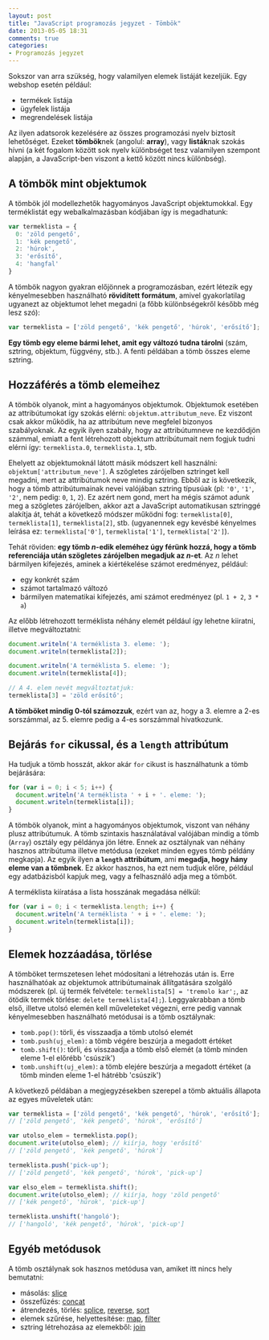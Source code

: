 ```yaml
---
layout: post
title: "JavaScript programozás jegyzet - Tömbök"
date: 2013-05-05 18:31
comments: true
categories: 
- Programozás jegyzet
---
```


Sokszor van arra szükség, hogy valamilyen elemek listáját kezeljük. Egy webshop esetén például:

* termékek listája
* ügyfelek listája
* megrendelések listája

Az ilyen adatsorok kezelésére az összes programozási nyelv biztosít lehetőséget. Ezeket **tömbök**nek (angolul: **array**), vagy **listák**nak szokás hívni (a két fogalom között sok nyelv különbséget tesz valamilyen szempont alapján, a JavaScript-ben viszont a kettő között nincs különbség).

<!-- more -->

A tömbök mint objektumok
------------------------

A tömbök jól modellezhetők hagyományos JavaScript objektumokkal. Egy terméklistát egy webalkalmazásban kódjában így is megadhatunk:

```javascript
var termeklista = {
  0: 'zöld pengető',
  1: 'kék pengető',
  2: 'húrok',
  3: 'erősítő',
  4: 'hangfal'
}
```

A tömbök nagyon gyakran előjönnek a programozásban, ezért létezik egy kényelmesebben használható **rövidített formátum**, amivel gyakorlatilag ugyanezt az objektumot lehet megadni (a főbb különbségekről később még lesz szó):

```javascript
var termeklista = ['zöld pengető', 'kék pengető', 'húrok', 'erősítő'];
```

**Egy tömb egy eleme bármi lehet, amit egy változó tudna tárolni** (szám, sztring, objektum, függvény, stb.). A fenti példában a tömb összes eleme sztring.

Hozzáférés a tömb elemeihez
---------------------------

A tömbök olyanok, mint a hagyományos objektumok. Objektumok esetében az attribútumokat így szokás elérni: `objektum.attributum_neve`. Ez viszont csak akkor működik, ha az attribútum neve megfelel bizonyos szabályoknak. Az egyik ilyen szabály, hogy az attribútumneve ne kezdődjön számmal, emiatt a fent létrehozott objektum attribútumait nem fogjuk tudni elérni így: `termeklista.0`, `termeklista.1`, stb.

Ehelyett az objektumoknál látott másik módszert kell használni: `objektum['attributum_neve']`. A szögletes zárójelben sztringet kell megadni, mert az attribútumok neve mindig sztring. Ebből az is következik, hogy a tömb attribútumainak nevei valójában sztring típusúak (pl: `'0'`, `'1'`, `'2'`, nem pedig: `0`, `1`, `2`). Ez azért nem gond, mert ha mégis számot adunk meg a szögletes zárójelben, akkor azt a JavaScript automatikusan sztringgé alakítja át, tehát a következő módszer működni fog: `termeklista[0]`, `termeklista[1]`, `termeklista[2]`, stb. (ugyanennek egy kevésbé kényelmes leírása ez: `termeklista['0']`, `termeklista['1']`, `termeklista['2']`).

Tehát röviden: **egy tömb *n*-edik eleméhez úgy férünk hozzá, hogy a tömb referenciája után szögletes zárójelben megadjuk az *n*-et**. Az *n* lehet bármilyen kifejezés, aminek a kiértékelése számot eredményez, például:

* egy konkrét szám
* számot tartalmazó változó
* bármilyen matematikai kifejezés, ami számot eredményez (pl. `1 + 2`, `3 * a`)

Az előbb létrehozott terméklista néhány elemét például így lehetne kiiratni, illetve megváltoztatni:

```javascript
document.writeln('A terméklista 3. eleme: ');
document.writeln(termeklista[2]);

document.writeln('A terméklista 5. eleme: ');
document.writeln(termeklista[4]);

// A 4. elem nevét megváltoztatjuk:
termeklista[3] = 'zöld erősítő';
```

**A tömböket mindig 0-tól számozzuk**, ezért van az, hogy a 3. elemre a 2-es sorszámmal, az 5. elemre pedig a 4-es sorszámmal hivatkozunk.

Bejárás `for` cikussal, és a `length` attribútum
------------------------------------------------

Ha tudjuk a tömb hosszát, akkor akár `for` cikust is használhatunk a tömb bejárására:

```javascript
for (var i = 0; i < 5; i++) {
  document.writeln('A terméklista ' + i + '. eleme: ');
  document.writeln(termeklista[i]);
}
```

A tömbök olyanok, mint a hagyományos objektumok, viszont van néhány plusz attribútumuk. A tömb szintaxis használatával valójában mindig a tömb (`Array`) osztály egy példánya jön létre. Ennek az osztálynak van néhány hasznos attribútuma illetve metódusa (ezeket minden egyes tömb példány megkapja). Az egyik ilyen **a `length` attribútum**, ami **megadja, hogy hány eleme van a tömbnek**. Ez akkor hasznos, ha ezt nem tudjuk előre, például egy adatbázisból kapjuk meg, vagy a felhasználó adja meg a tömböt.

A terméklista kiíratása a lista hosszának megadása nélkül:

```javascript
for (var i = 0; i < termeklista.length; i++) {
  document.writeln('A terméklista ' + i + '. eleme: ');
  document.writeln(termeklista[i]);
}
```

Elemek hozzáadása, törlése
--------------------------

A tömböket termszetesen lehet módosítani a létrehozás után is. Erre használhatóak az objektumok attribútumainak állítgatására szolgáló módszerek (pl. új termék felvétele: `termeklista[5] = 'tremolo kar';`, az ötödik termék törlése: `delete termeklista[4];`). Leggyakrabban a tömb első, illetve utolsó elemén kell műveleteket végezni, erre pedig vannak kényelmesebben használható metódusai is a tömb osztálynak:

* `tomb.pop()`: törli, és visszaadja a tömb utolsó elemét
* `tomb.push(uj_elem)`: a tömb végére beszúrja a megadott értéket
* `tomb.shift()`: törli, és visszaadja a tömb első elemét (a tömb minden eleme 1-el előrébb 'csúszik')
* `tomb.unshift(uj_elem)`: a tömb elejére beszúrja a megadott értéket (a tömb minden eleme 1-el hátrébb 'csúszik')

A következő példában a megjegyzésekben szerepel a tömb aktuális állapota az egyes műveletek után:

```javascript
var termeklista = ['zöld pengető', 'kék pengető', 'húrok', 'erősítő'];
// ['zöld pengető', 'kék pengető', 'húrok', 'erősítő']

var utolso_elem = termeklista.pop();
document.write(utolso_elem); // kiírja, hogy 'erősítő'
// ['zöld pengető', 'kék pengető', 'húrok']

termeklista.push('pick-up');
// ['zöld pengető', 'kék pengető', 'húrok', 'pick-up']

var elso_elem = termeklista.shift();
document.write(utolso_elem); // kiírja, hogy 'zöld pengető'
// ['kék pengető', 'húrok', 'pick-up']

termeklista.unshift('hangoló');
// ['hangoló', 'kék pengető', 'húrok', 'pick-up']
```

Egyéb metódusok
---------------

A tömb osztálynak sok hasznos metódusa van, amiket itt nincs hely bemutatni:

* másolás: [slice](https://developer.mozilla.org/en-US/docs/JavaScript/Reference/Global_Objects/Array/slice)
* összefűzés: [concat](https://developer.mozilla.org/en-US/docs/JavaScript/Reference/Global_Objects/Array/concat)
* átrendezés, törlés: [splice](https://developer.mozilla.org/en-US/docs/JavaScript/Reference/Global_Objects/Array/splice), [reverse](https://developer.mozilla.org/en-US/docs/JavaScript/Reference/Global_Objects/Array/reverse), [sort](https://developer.mozilla.org/en-US/docs/JavaScript/Reference/Global_Objects/Array/sort)
* elemek szűrése, helyettesítése: [map](https://developer.mozilla.org/en-US/docs/JavaScript/Reference/Global_Objects/Array/map), [filter](https://developer.mozilla.org/en-US/docs/JavaScript/Reference/Global_Objects/Array/filter)
* sztring létrehozása az elemekből: [join](https://developer.mozilla.org/en-US/docs/JavaScript/Reference/Global_Objects/Array/join)

